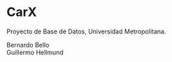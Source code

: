 # CarX

Proyecto de Base de Datos, Universidad Metropolitana.

Bernardo Bello <br>
Guillermo Hellmund

